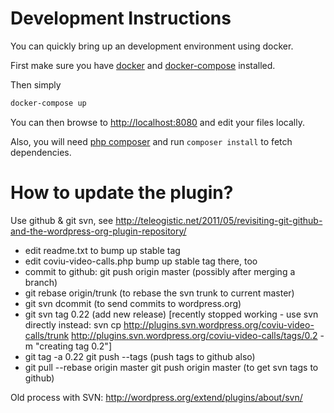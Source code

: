 # Development Instructions

You can quickly bring up an development environment using docker.

First make sure you have [docker](https://docs.docker.com/linux/) and
[docker-compose](https://docs.docker.com/compose/) installed.

Then simply
``` bash
docker-compose up
```

You can then browse to [http://localhost:8080](http://localhost:8080) and edit
your files locally.

Also, you will need [php composer](https://getcomposer.org/) and run `composer
install` to fetch dependencies.

# How to update the plugin?

Use github & git svn, see
http://teleogistic.net/2011/05/revisiting-git-github-and-the-wordpress-org-plugin-repository/

* edit readme.txt to bump up stable tag
* edit coviu-video-calls.php bump up stable tag there, too
* commit to github: git push origin master (possibly after merging a branch)
* git rebase origin/trunk (to rebase the svn trunk to current master)
* git svn dcommit (to send commits to wordpress.org)
* git svn tag 0.22 (add new release)
  [recently stopped working - use svn directly instead:
  svn cp http://plugins.svn.wordpress.org/coviu-video-calls/trunk http://plugins.svn.wordpress.org/coviu-video-calls/tags/0.2 -m "creating tag 0.2"]
* git tag -a 0.22
  git push --tags (push tags to github also)
* git pull --rebase origin master
  git push origin master (to get svn tags to github)


Old process with SVN:
http://wordpress.org/extend/plugins/about/svn/
